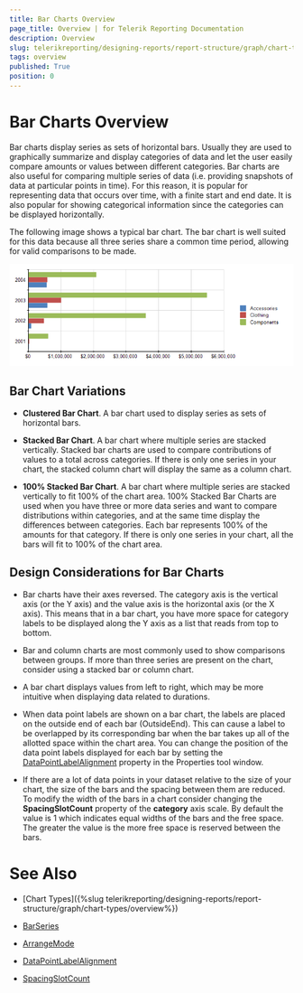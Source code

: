 ```yaml
---
title: Bar Charts Overview
page_title: Overview | for Telerik Reporting Documentation
description: Overview
slug: telerikreporting/designing-reports/report-structure/graph/chart-types/bar-charts/overview
tags: overview
published: True
position: 0
---
```


# Bar Charts Overview



Bar charts display series as sets of horizontal bars. Usually they are used to graphically summarize and display categories        of data and let the user easily compare amounts or values between different categories. Bar charts are also useful for comparing multiple        series of data (i.e. providing snapshots of data at particular points in time). For this reason, it is popular for representing data that        occurs over time, with a finite start and end date. It is also popular for showing categorical information since the categories can be        displayed horizontally.

The following image shows a typical bar chart. The bar chart is well suited for this data because all three series share a common time        period, allowing for valid comparisons to be made.  

  ![graph bars\Bar Chart](images/Graph/BarChart.png)

## Bar Chart Variations

* __Clustered Bar Chart__. A bar chart used to display series as sets of horizontal bars.

* __Stacked Bar Chart__. A bar chart where multiple series are stacked vertically.                   Stacked bar charts are used to compare contributions of values to a total across categories. If there is only                    one series in your chart, the stacked column chart will  display the same as a column chart.                   

* __100% Stacked Bar Chart__. A bar chart where multiple series are stacked vertically to fit 100%                   of the chart area. 100% Stacked Bar Charts are used when you have three or more data series and want to compare distributions                    within categories, and at the same time display the differences between categories. Each bar represents 100% of the amounts                    for that category. If there is only one series in your chart, all the bars will fit to 100% of the chart area.               

## Design Considerations for Bar Charts

* Bar charts have their axes reversed. The category axis is the vertical axis (or the Y axis)                  and the value axis is the horizontal axis (or the X axis). This means that in a bar chart, you have more space                  for category labels to be displayed along the Y axis as a list that reads from top to bottom.

* Bar and column charts are most commonly used to show comparisons between groups. If more than                  three series are present on the chart, consider using a stacked bar or column chart.

* A bar chart displays values from left to right, which may be more intuitive when displaying data                  related to durations.

* When data point labels are shown on a bar chart, the labels are placed on the outside end of each bar (OutsideEnd).                 This can cause a label to be overlapped by its corresponding bar when the bar takes up all of the allotted space within the chart area. You can change the position                  of the data point labels displayed for each bar by setting the  [DataPointLabelAlignment](/reporting/api/Telerik.Reporting.BarSeries#Telerik_Reporting_BarSeries_DataPointLabelAlignment)  property in the Properties tool window.

* If there are a lot of data points in your dataset relative to the size of your chart, the size of the bars                 and the spacing between them are reduced. To modify the width of the bars in a chart consider changing the                 __SpacingSlotCount__ property of the __category__ axis scale. By default the                  value is 1 which indicates equal widths of the bars and the free space. The greater the value is the more free space                  is reserved between the bars.


# See Also

 

* [Chart Types]({%slug telerikreporting/designing-reports/report-structure/graph/chart-types/overview%}) 

* [BarSeries](/reporting/api/Telerik.Reporting.BarSeries)  

* [ArrangeMode](/reporting/api/Telerik.Reporting.GraphSeries2D#Telerik_Reporting_GraphSeries2D_ArrangeMode)  

* [DataPointLabelAlignment](/reporting/api/Telerik.Reporting.BarSeries#Telerik_Reporting_BarSeries_DataPointLabelAlignment)  

* [SpacingSlotCount](/reporting/api/Telerik.Reporting.Scale#Telerik_Reporting_Scale_SpacingSlotCount)

